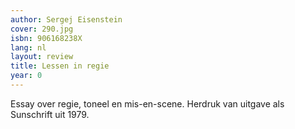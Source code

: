 ```yaml
---
author: Sergej Eisenstein
cover: 290.jpg
isbn: 906168238X
lang: nl
layout: review
title: Lessen in regie
year: 0
---
```

Essay over regie, toneel en mis-en-scene.
Herdruk van uitgave als Sunschrift uit 1979.
